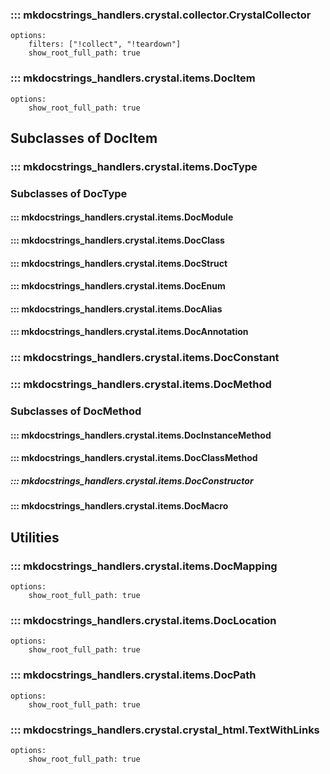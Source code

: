 ### ::: mkdocstrings_handlers.crystal.collector.CrystalCollector
    options:
        filters: ["!collect", "!teardown"]
        show_root_full_path: true


### ::: mkdocstrings_handlers.crystal.items.DocItem
    options:
        show_root_full_path: true

## Subclasses of DocItem
### ::: mkdocstrings_handlers.crystal.items.DocType

### Subclasses of DocType
#### ::: mkdocstrings_handlers.crystal.items.DocModule
#### ::: mkdocstrings_handlers.crystal.items.DocClass
#### ::: mkdocstrings_handlers.crystal.items.DocStruct
#### ::: mkdocstrings_handlers.crystal.items.DocEnum
#### ::: mkdocstrings_handlers.crystal.items.DocAlias
#### ::: mkdocstrings_handlers.crystal.items.DocAnnotation

### ::: mkdocstrings_handlers.crystal.items.DocConstant
### ::: mkdocstrings_handlers.crystal.items.DocMethod

### Subclasses of DocMethod
#### ::: mkdocstrings_handlers.crystal.items.DocInstanceMethod
#### ::: mkdocstrings_handlers.crystal.items.DocClassMethod
##### ::: mkdocstrings_handlers.crystal.items.DocConstructor
#### ::: mkdocstrings_handlers.crystal.items.DocMacro

## Utilities
### ::: mkdocstrings_handlers.crystal.items.DocMapping
    options:
        show_root_full_path: true

### ::: mkdocstrings_handlers.crystal.items.DocLocation
    options:
        show_root_full_path: true
### ::: mkdocstrings_handlers.crystal.items.DocPath
    options:
        show_root_full_path: true

### ::: mkdocstrings_handlers.crystal.crystal_html.TextWithLinks
    options:
        show_root_full_path: true
